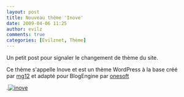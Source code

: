 ```yaml
---
layout: post
title: Nouveau thème 'Inove'
date: 2009-04-06 11:25
author: evilz
comments: true
categories: [Evilznet, Thème]
---
```

Un petit post pour signaler le changement de th&egrave;me du site.

Ce th&egrave;me s'appelle Inove et est un th&egrave;me WordPress &agrave; la base cr&eacute;&eacute; par&nbsp;[mg12](http://www.neoease.com/)&nbsp;et adapt&eacute; pour BlogEngine par&nbsp;[onesoft](http://www.onesoft.dk/)

[](http://www.onesoft.dk/).[![inove](https://farm4.static.flickr.com/3641/3416996035_d4b52730d3_o.jpg)](https://www.flickr.com/photos/evilznet/3416996035/ "inove de evilz, sur Flickr")
